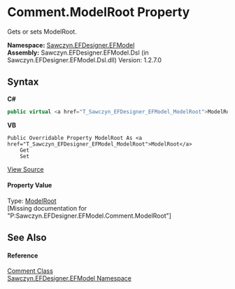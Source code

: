 # Comment.ModelRoot Property 
 

Gets or sets ModelRoot.

**Namespace:**&nbsp;<a href="N_Sawczyn_EFDesigner_EFModel">Sawczyn.EFDesigner.EFModel</a><br />**Assembly:**&nbsp;Sawczyn.EFDesigner.EFModel.Dsl (in Sawczyn.EFDesigner.EFModel.Dsl.dll) Version: 1.2.7.0

## Syntax

**C#**<br />
``` C#
public virtual <a href="T_Sawczyn_EFDesigner_EFModel_ModelRoot">ModelRoot</a> ModelRoot { get; set; }
```

**VB**<br />
``` VB
Public Overridable Property ModelRoot As <a href="T_Sawczyn_EFDesigner_EFModel_ModelRoot">ModelRoot</a>
	Get
	Set
```

<a href="https://github.com/msawczyn/EFDesigner/tree/master/src/Dsl/GeneratedCode/DomainClasses.cs#L7600" title="View the source code">View Source</a><br />

#### Property Value
Type: <a href="T_Sawczyn_EFDesigner_EFModel_ModelRoot">ModelRoot</a><br />\[Missing <value> documentation for "P:Sawczyn.EFDesigner.EFModel.Comment.ModelRoot"\]

## See Also


#### Reference
<a href="T_Sawczyn_EFDesigner_EFModel_Comment">Comment Class</a><br /><a href="N_Sawczyn_EFDesigner_EFModel">Sawczyn.EFDesigner.EFModel Namespace</a><br />
